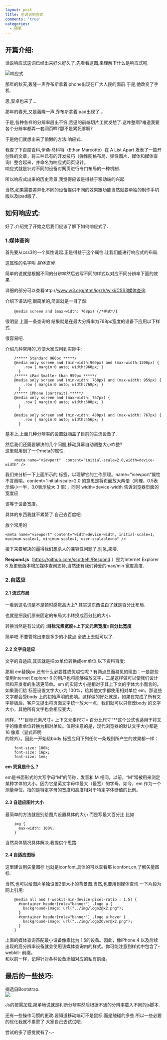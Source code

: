 ```yaml
---
layout: post
title: 也说说响应式
comments: 'true'
categories:
  - 随笔
---
```

## 开篇介绍:

话说响应式这词已经出来好久好久了.先看看这图,来理解下什么是响应式吧.

![响应式][1]

那年的秋天,轰隆一声乔布斯拿着iphone出现在广大人民的面前.于是,他改变了手机.

恩,安卓也来了&#8230;

那年的春天,又是轰隆一声,乔布斯拿着ipad出现了&#8230;

于是,各种各样的分辨率层出不穷,苦逼的前端切片工就发愁了.这咋整啊?难道我要各个分辨率都弄一套网页咩?那不是累死爹啊?

于是他们就想出来了偷懒的方法:响应式.

我查了下百度百科,伊桑·马科特（Ethan Marcotte）在 A List Apart 发表了一篇开创性的文章，将三种已有的开发技巧（弹性网格布局、弹性图片、媒体和媒体查询）整合起来，并命名为响应式网页设计。  
响应式就是针对不同的设备对网页进行专门布局的一种机制.

所以响应式出来的历史背景,我觉得应该是得益于移动端的兴起.

当然,如果需要差异化不同的设备提供不同的效果跟功能当然就要单独的制作手机版以及ipad版了.

## 如何响应式:

好了.介绍完了开始之后我们应该了解下如何响应式了.

### 1.媒体查询

首先要从css3的一个属性说起.正是得益于这个属性.让我们能进行响应式的布局.

这属性的名字叫 *媒体查询*.

简单的说就是根据不同的分辨率然后去写不同的样式以对应不同分辨率下面的效果.

详细的部分可以查看http://www.w3.org/html/ig/zh/wiki/CSS3媒体查询.

介绍下语法吧,很简单的,简直就是一目了然:

        @media screen and (max-width: 768px) {/*样式*/}
    

很明显 上面一条查询的 结果就是在最大分辨率为768px宽度的设备下应用以下样式.

很容易吧.

介绍几种常用的,方便大家应用到实际中:

        /***** Standard 960px *****/
        @media only screen and (min-width:960px) and (max-width:1200px) {
            .row { margin:0 auto; width:960px; }
          }
        /***** iPad Smaller than 959px *****/
        @media only screen and (min-width: 768px) and (max-width: 959px) {
            .row { margin:0 auto; width:768px; }
          }
        /***** iPhone (portrait) *****/
        @media only screen and (max-width: 767px) {
            .row { margin:0 auto; width:300px; }
          }
    
        @media only screen and (min-width: 480px) and (max-width: 767px) {
            .row { margin:0 auto; width:456px; }
          }
    

基本上,上面几种分辨率的设置就涵盖了目前的主流设备了.

然后我们还需要解决的几个问题,移动屏幕自动调整大小咋整?  
这里就用到了一个meta的属性.

        <meta name="viewport"  content="initial-scale=2.0,width=device-width" />
    

我们来分析一下上面所示的<meta />
标签，以理解它的工作原理。name=&#8221;viewport&#8221;属性不言而喻。content=&#8221;initial-scale=2.0 的意思是将页面放大两倍（同理，0.5表示缩小一半，3.0表示放大 3 倍），同时 width=device-width 告诉浏览器页面的宽度应
  
该等于设备宽度。

具体的东西我就不累赘了.自己去百度吧.

放个常用的

    <meta name="viewport" content="width=device-width, initial-scale=1, maximum-scale=1, minimum-scale=1, user-scalable=no" />
    

接下来要解决的逼得我们想杀人的兼容性问题了.别急,来喽.

**Respond.js**（https://github.com/scottjehl/Respond ）是为Internet Explorer 8 及更低版本增加媒体查询支持,当然还有我们钟爱的max/min 宽度高度.

### 2.自适应

#### 2.1 流式布局

一看到这名词是不是顿时感觉高大上? 其实这东西说白了就是百分比布局.

也就是把我们原来固定的布局大小转换成百分比的大小.

转换当然是有公式的 :**目标元素宽度÷上下文元素宽度=百分比宽度**

简单吧 不要管除出来是多少的小数点.全放上去就可以了.

#### 2.2 文字自适应

文字的自适应,其实就是把px单位转换成em单位.以下资料百度:

那用 em替换px 还有什么必要性或优越性呢？有两点显而易见的理由：一是那些使用Internet Explorer 6 的用户也将能够缩放文字，二是这样做可以使我们设计师和开发者的生活更简单。em 的实际大小是相对于其上下文的字体大小而言的。如果我们给 标签设置文字大小为 100%，给其他文字都使用相对单位 em，那这些文字都会受body 上的初始声明的影响。这样做的好处就是，如果在完成了所有文字排版后，客户又提出将页面文字统一放大一点，我们就可以只修改body 的文字大小，其他所有文字也会相应变大。</p> 
同样，**“目标元素尺寸÷ 上下文元素尺寸= 百分比尺寸”**这个公式也适用于将文字的像素单位转换为相对单位。值得注意的是，现代浏览器的默认文字大小都是 16 像素（显式声明  
的除外）。因此一开始给body 标签应用下列任何一条规则所产生的效果都一样：

        font-size: 100%; 
        font-size: 16px; 
        font-size: 1em;
    

**em 究竟是什么？**

em是书面形式的大写字母“M”的简称，发音和 M 相同。以前，“M”常被用来测定某种字体的大小，因为它是英文字母中最大（最宽）的字母。如今，em 作为一个测量单位，指的是特定字母的宽度和高度相对于特定字体磅值的比例。

#### 2.3 自适应图片大小

最简单的方法就是别给图片设置具体的大小 而是写最大百分比 比如

        img { 
          max-width: 100%; 
        }
    

当然具体情况具体解决.我提供个思路.

#### 2.4 自适应图标

这里建议用矢量图标 也就是iconfont,具体的可以查看那 iconfont.cn,了解矢量图标.

当然,也可以给图片单独设置2倍大小的背景图.当然,也要用到媒体查询.一下片段为网上引用:

        @media all and (-webkit-min-device-pixel-ratio : 1.5) { 
          #container header[role="banner"] .logo a { 
            background-image: url("../img/logo2@x2.png"); 
          } 
          #container header[role="banner"] .logo a:hover { 
            background-image: url("../img/logo2Over@x2.png"); 
          } 
        }
    

上面的媒体查询匹配最小设备像素比为 1.5的设备。因此，像iPhone 4 以及后续出现的高分辨率设备就会使用该媒体查询内的样式。你可能注意到样式中包含了-webkit- 前缀。  
和以前一样，记得针对各种设备添加对应的私有前缀。

## 最后的一些技巧:

摘选自Bootstrap.  
![][2]

Js的按需加载.简单地说就是判断分辨率然后根据不通的分辨率载入不同的js脚本.

还有一些操作习惯的更改.要知道移动端可不是鼠标.而是触碰的多些.所以一些必要的优化我就不累赘了.大家自己去试试吧.

尝试的多了感觉就有了-.-

 [1]: http://huugle.org/meta/img/cn22.gif
 [2]: http://huugle.org/meta/img/9151351.png
